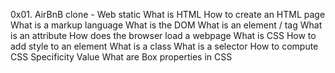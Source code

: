 0x01. AirBnB clone - Web static
What is HTML How to create an HTML page What is a markup language What is the DOM What is an element / tag What is an attribute How does the browser load a webpage What is CSS How to add style to an element What is a class What is a selector How to compute CSS Specificity Value What are Box properties in CSS
